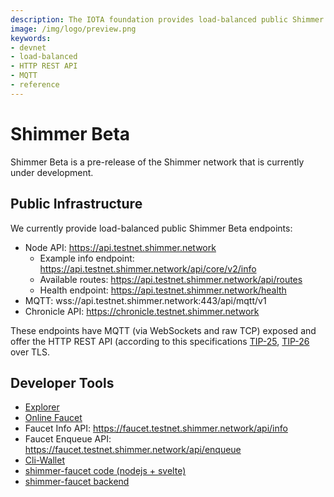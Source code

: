 ```yaml
---
description: The IOTA foundation provides load-balanced public Shimmer Beta endpoints, where MQTT and the HTTP REST API are enabled.
image: /img/logo/preview.png
keywords:
- devnet
- load-balanced
- HTTP REST API
- MQTT
- reference
---
```

# Shimmer Beta

Shimmer Beta is a pre-release of the Shimmer network that is currently under development.

## Public Infrastructure

We currently provide load-balanced public Shimmer Beta endpoints:

 - Node API: https://api.testnet.shimmer.network
   - Example info endpoint: https://api.testnet.shimmer.network/api/core/v2/info
   - Available routes: https://api.testnet.shimmer.network/api/routes
   - Health endpoint: https://api.testnet.shimmer.network/health
 - MQTT: wss://api.testnet.shimmer.network:443/api/mqtt/v1
 - Chronicle API: https://chronicle.testnet.shimmer.network

These endpoints have MQTT (via WebSockets and raw TCP) exposed and offer the HTTP REST API (according to this specifications [TIP-25](https://editor.swagger.io/?url=https://raw.githubusercontent.com/iotaledger/tips/stardust-api/tips/TIP-0025/core-rest-api.yaml), [TIP-26](https://editor.swagger.io/?url=https://raw.githubusercontent.com/iotaledger/tips/main/tips/TIP-0026/indexer-rest-api.yaml) over TLS.

## Developer Tools

- [Explorer](https://explorer.shimmer.network)
- [Online Faucet](https://faucet.testnet.shimmer.network)
- Faucet Info API: https://faucet.testnet.shimmer.network/api/info
- Faucet Enqueue API: https://faucet.testnet.shimmer.network/api/enqueue
- [Cli-Wallet](https://github.com/iotaledger/cli-wallet/tree/develop)
- [shimmer-faucet code (nodejs + svelte)](https://github.com/iotaledger/chrysalis-faucet/tree/hornet)
- [shimmer-faucet backend](https://github.com/iotaledger/inx-faucet)
